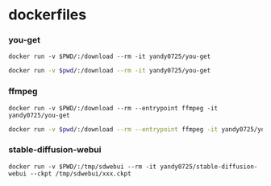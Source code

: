 # dockerfiles


### you-get

```pwsh
docker run -v $PWD/:/download --rm -it yandy0725/you-get
```

```bash
docker run -v $pwd/:/download --rm -it yandy0725/you-get
```

### ffmpeg

```pwsh
docker run -v $PWD/:/download --rm --entrypoint ffmpeg -it yandy0725/you-get
```

```bash
docker run -v $pwd/:/download --rm --entrypoint ffmpeg -it yandy0725/you-get
```

### stable-diffusion-webui

```
docker run -v $PWD/:/tmp/sdwebui --rm -it yandy0725/stable-diffusion-webui --ckpt /tmp/sdwebui/xxx.ckpt
```
